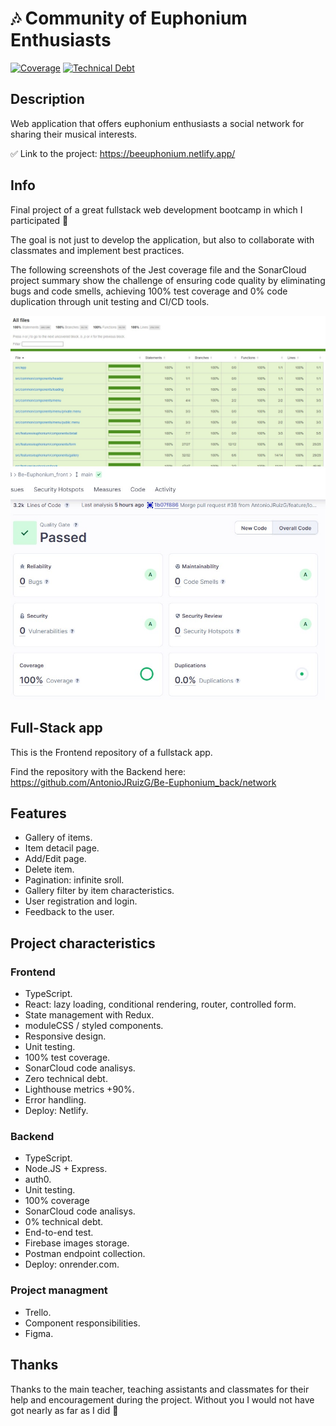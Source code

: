 # 🎶 Community of Euphonium Enthusiasts

[![Coverage](https://sonarcloud.io/api/project_badges/measure?project=isdi-coders-2023_Antonio-Ruiz-Final-Project-front-202301-mad&metric=coverage)](https://sonarcloud.io/summary/new_code?id=isdi-coders-2023_Antonio-Ruiz-Final-Project-front-202301-mad)
[![Technical Debt](https://sonarcloud.io/api/project_badges/measure?project=isdi-coders-2023_Antonio-Ruiz-Final-Project-front-202301-mad&metric=sqale_index)](https://sonarcloud.io/summary/new_code?id=isdi-coders-2023_Antonio-Ruiz-Final-Project-front-202301-mad)

## Description

Web application that offers euphonium enthusiasts a social network for sharing their musical interests.

✅ Link to the project: <https://beeuphonium.netlify.app/>

## Info

Final project of a great fullstack web development bootcamp in which I participated 🚀

The goal is not just to develop the application, but also to collaborate with classmates and implement best practices.

The following screenshots of the Jest coverage file and the SonarCloud project summary show the challenge of ensuring code quality by eliminating bugs and code smells, achieving 100% test coverage and 0% code duplication through unit testing and CI/CD tools.

![Test coverage](readmeimages/jest_screenshot.jpg)
![SonnarCloud summary](readmeimages/sonar_screenshot.jpg)

## Full-Stack app

This is the Frontend repository of a fullstack app.

Find the repository with the Backend here:
<https://github.com/AntonioJRuizG/Be-Euphonium_back/network>

## Features

- Gallery of items.
- Item detacil page.
- Add/Edit page.
- Delete item.
- Pagination: infinite sroll.
- Gallery filter by item characteristics.
- User registration and login.
- Feedback to the user.

## Project characteristics

### Frontend

- TypeScript.
- React: lazy loading, conditional rendering, router, controlled form.
- State management with Redux.
- moduleCSS / styled components.
- Responsive design.
- Unit testing.
- 100% test coverage.
- SonarCloud code analisys.
- Zero technical debt.
- Lighthouse metrics +90%.
- Error handling.
- Deploy: Netlify.

### Backend

- TypeScript.
- Node.JS + Express.
- auth0.
- Unit testing.
- 100% coverage
- SonarCloud code analisys.
- 0% technical debt.
- End-to-end test.
- Firebase images storage.
- Postman endpoint collection.
- Deploy: onrender.com.

### Project managment

- Trello.
- Component responsibilities.
- Figma.

## Thanks

Thanks to the main teacher, teaching assistants and classmates for their help and encouragement during the project. Without you I would not have got nearly as far as I did 🎉
